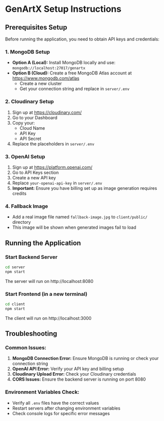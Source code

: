 # GenArtX Setup Instructions

## Prerequisites Setup

Before running the application, you need to obtain API keys and credentials:

### 1. MongoDB Setup
- **Option A (Local):** Install MongoDB locally and use: `mongodb://localhost:27017/genartx`
- **Option B (Cloud):** Create a free MongoDB Atlas account at https://www.mongodb.com/atlas
  - Create a new cluster
  - Get your connection string and replace in `server/.env`

### 2. Cloudinary Setup
1. Sign up at https://cloudinary.com/
2. Go to your Dashboard
3. Copy your:
   - Cloud Name
   - API Key  
   - API Secret
4. Replace the placeholders in `server/.env`

### 3. OpenAI Setup
1. Sign up at https://platform.openai.com/
2. Go to API Keys section
3. Create a new API key
4. Replace `your-openai-api-key` in `server/.env`
5. **Important:** Ensure you have billing set up as image generation requires credits

### 4. Fallback Image
- Add a real image file named `fallback-image.jpg` to `client/public/` directory
- This image will be shown when generated images fail to load

## Running the Application

### Start Backend Server
```bash
cd server
npm start
```
The server will run on http://localhost:8080

### Start Frontend (in a new terminal)
```bash
cd client  
npm start
```
The client will run on http://localhost:3000

## Troubleshooting

### Common Issues:
1. **MongoDB Connection Error:** Ensure MongoDB is running or check your connection string
2. **OpenAI API Error:** Verify your API key and billing setup
3. **Cloudinary Upload Error:** Check your Cloudinary credentials
4. **CORS Issues:** Ensure the backend server is running on port 8080

### Environment Variables Check:
- Verify all `.env` files have the correct values
- Restart servers after changing environment variables
- Check console logs for specific error messages
